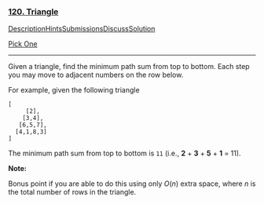 ### [120. Triangle](https://leetcode.com/problems/triangle/description/)

[Description](https://leetcode.com/problems/triangle/description/)[Hints](https://leetcode.com/problems/triangle/hints/)[Submissions](https://leetcode.com/problems/triangle/submissions/)[Discuss](https://leetcode.com/problems/triangle/discuss/)[Solution](https://leetcode.com/problems/triangle/solution/)

[Pick One](https://leetcode.com/problems/random-one-question/)

------

Given a triangle, find the minimum path sum from top to bottom. Each step you may move to adjacent numbers on the row below.

For example, given the following triangle

```
[
     [2],
    [3,4],
   [6,5,7],
  [4,1,8,3]
]
```

The minimum path sum from top to bottom is `11` (i.e., **2** + **3** + **5** + **1** = 11).

**Note:**

Bonus point if you are able to do this using only *O*(*n*) extra space, where *n* is the total number of rows in the triangle.
